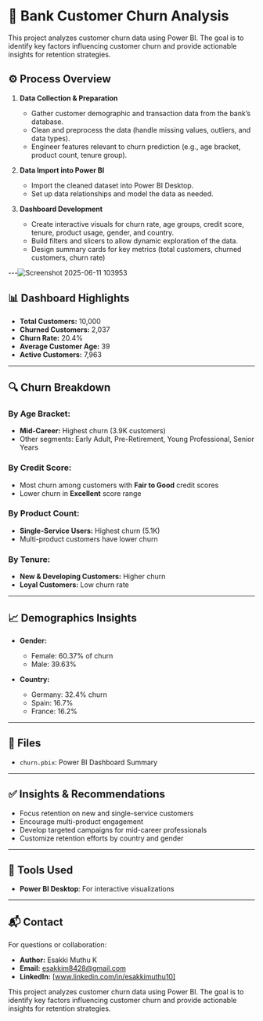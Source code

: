 # 🏦 Bank Customer Churn Analysis
This project analyzes customer churn data using Power BI. The goal is to identify key factors influencing customer churn and provide actionable insights for retention strategies.
## ⚙️ Process Overview

1. **Data Collection & Preparation**
   - Gather customer demographic and transaction data from the bank’s database.
   - Clean and preprocess the data (handle missing values, outliers, and data types).
   - Engineer features relevant to churn prediction (e.g., age bracket, product count, tenure group).

2. **Data Import into Power BI**
   - Import the cleaned dataset into Power BI Desktop.
   - Set up data relationships and model the data as needed.

3. **Dashboard Development**
   - Create interactive visuals for churn rate, age groups, credit score, tenure, product usage, gender, and country.
   - Build filters and slicers to allow dynamic exploration of the data.
   - Design summary cards for key metrics (total customers, churned customers, churn rate)

---![Screenshot 2025-06-11 103953](https://github.com/user-attachments/assets/5d7310e6-4956-41a5-be01-fc013c9a3d78)


## 📊 Dashboard Highlights

- **Total Customers:** 10,000  
- **Churned Customers:** 2,037  
- **Churn Rate:** 20.4%  
- **Average Customer Age:** 39  
- **Active Customers:** 7,963  

---

## 🔍 Churn Breakdown

### By Age Bracket:
- **Mid-Career:** Highest churn (3.9K customers)
- Other segments: Early Adult, Pre-Retirement, Young Professional, Senior Years

### By Credit Score:
- Most churn among customers with **Fair to Good** credit scores
- Lower churn in **Excellent** score range

### By Product Count:
- **Single-Service Users:** Highest churn (5.1K)
- Multi-product customers have lower churn

### By Tenure:
- **New & Developing Customers:** Higher churn
- **Loyal Customers:** Low churn rate

---

## 📈 Demographics Insights

- **Gender:**
  - Female: 60.37% of churn
  - Male: 39.63%

- **Country:**
  - Germany: 32.4% churn
  - Spain: 16.7%
  - France: 16.2%

---

## 📁 Files

- `churn.pbix`: Power BI Dashboard Summary


---

## ✅ Insights & Recommendations

- Focus retention on new and single-service customers
- Encourage multi-product engagement
- Develop targeted campaigns for mid-career professionals
- Customize retention efforts by country and gender

---

## 📌 Tools Used

- **Power BI Desktop**: For interactive visualizations

---

## 📬 Contact

For questions or collaboration:
- **Author:** Esakki Muthu K
- **Email:** esakkim8428@gmail.com
- **LinkedIn:** [www.linkedin.com/in/esakkimuthu10]

This project analyzes customer churn data using Power BI. The goal is to identify key factors influencing customer churn and provide actionable insights for retention strategies.

